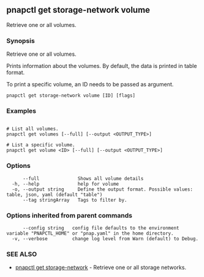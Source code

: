 ## pnapctl get storage-network volume

Retrieve one or all volumes.

### Synopsis

Retrieve one or all volumes.
	
Prints information about the volumes.
By default, the data is printed in table format.

To print a specific volume, an ID needs to be passed as argument.

```
pnapctl get storage-network volume [ID] [flags]
```

### Examples

```

# List all volumes.
pnapctl get volumes [--full] [--output <OUTPUT_TYPE>]

# List a specific volume.
pnapctl get volume <ID> [--full] [--output <OUTPUT_TYPE>]
```

### Options

```
      --full              Shows all volume details
  -h, --help              help for volume
  -o, --output string     Define the output format. Possible values: table, json, yaml (default "table")
      --tag stringArray   Tags to filter by.
```

### Options inherited from parent commands

```
      --config string   config file defaults to the environment variable "PNAPCTL_HOME" or "pnap.yaml" in the home directory.
  -v, --verbose         change log level from Warn (default) to Debug.
```

### SEE ALSO

* [pnapctl get storage-network](pnapctl_get_storage-network.md)	 - Retrieve one or all storage networks.

